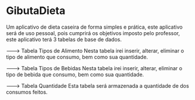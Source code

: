 # GibutaDieta
Um aplicativo de dieta caseira de forma simples e prática, este aplicativo será de uso pessoal, pois cumprirá os objetivos imposto pelo professor, este aplicativo terá 3 tabelas de base de dados.

---> Tabela Tipos de Alimento 
            Nesta tabela irei inserir, alterar, eliminar o tipo de alimento que consumo, bem como sua quantidade.
            
---> Tabela Tipos de Bebidas
            Nesta tabela irei inserir, alterar, eliminar o tipo de bebida que consumo, bem como sua quantidade.
            
---> Tabela Quantidade
            Esta tabela será armazenada a quantidade de dos consumos feitos.

